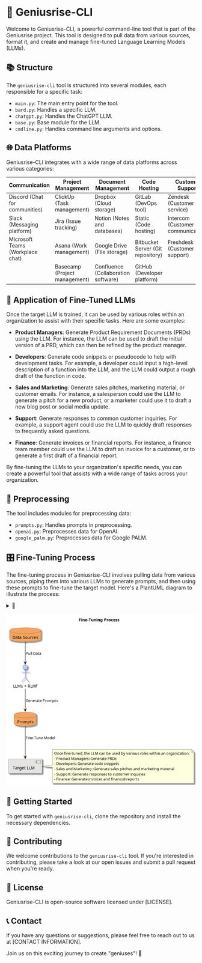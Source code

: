 # 🧠 Geniusrise-CLI

Welcome to Geniusrise-CLI, a powerful command-line tool that is part of the
Geniusrise project. This tool is designed to pull data from various sources,
format it, and create and manage fine-tuned Language Learning Models (LLMs).

## 📚 Structure

The `geniusrise-cli` tool is structured into several modules, each responsible
for a specific task:

- `main.py`: The main entry point for the tool.
- `bard.py`: Handles a specific LLM.
- `chatgpt.py`: Handles the ChatGPT LLM.
- `base.py`: Base module for the LLM.
- `cmdline.py`: Handles command line arguments and options.

## 🌐 Data Platforms

Geniusrise-CLI integrates with a wide range of data platforms across various
categories:

| Communication                    | Project Management            | Document Management                 | Code Hosting                      | Customer Support                  | CRM                                |
| -------------------------------- | ----------------------------- | ----------------------------------- | --------------------------------- | --------------------------------- | ---------------------------------- |
| Discord (Chat for communities)   | ClickUp (Task management)     | Dropbox (Cloud storage)             | GitLab (DevOps tool)              | Zendesk (Customer service)        | Zoho (Online office suite)         |
| Slack (Messaging platform)       | Jira (Issue tracking)         | Notion (Notes and databases)        | Static (Code hosting)             | Intercom (Customer communication) | HubSpot (Marketing and sales)      |
| Microsoft Teams (Workplace chat) | Asana (Work management)       | Google Drive (File storage)         | Bitbucket Server (Git repository) | Freshdesk (Customer support)      | Salesforce (Customer relationship) |
|                                  | Basecamp (Project management) | Confluence (Collaboration software) | GitHub (Developer platform)       |                                   |                                    |

## 🎯 Application of Fine-Tuned LLMs

Once the target LLM is trained, it can be used by various roles within an
organization to assist with their specific tasks. Here are some examples:

- **Product Managers**: Generate Product Requirement Documents (PRDs) using the
  LLM. For instance, the LLM can be used to draft the initial version of a PRD,
  which can then be refined by the product manager.

- **Developers**: Generate code snippets or pseudocode to help with development
  tasks. For example, a developer could input a high-level description of a
  function into the LLM, and the LLM could output a rough draft of the function
  in code.

- **Sales and Marketing**: Generate sales pitches, marketing material, or
  customer emails. For instance, a salesperson could use the LLM to generate a
  pitch for a new product, or a marketer could use it to draft a new blog post
  or social media update.

- **Support**: Generate responses to common customer inquiries. For example, a
  support agent could use the LLM to quickly draft responses to frequently asked
  questions.

- **Finance**: Generate invoices or financial reports. For instance, a finance
  team member could use the LLM to draft an invoice for a customer, or to
  generate a first draft of a financial report.

By fine-tuning the LLMs to your organization's specific needs, you can create a
powerful tool that assists with a wide range of tasks across your organization.

## 🔄 Preprocessing

The tool includes modules for preprocessing data:

- `prompts.py`: Handles prompts in preprocessing.
- `openai.py`: Preprocesses data for OpenAI.
- `google_palm.py`: Preprocesses data for Google PALM.

## 🎛️ Fine-Tuning Process

The fine-tuning process in Geniusrise-CLI involves pulling data from various
sources, piping them into various LLMs to generate prompts, and then using these
prompts to fine-tune the target model. Here's a PlantUML diagram to illustrate
the process:

<details>
  <summary>🔽</summary>

```plantuml
@startuml
skinparam monochrome false
skinparam shadowing true
skinparam componentStyle uml2
skinparam component {
  BackgroundColor #E5E4E2
  BorderColor #333333
}
skinparam database {
  BackgroundColor #F4A460
  BorderColor #8B4513./assets/fine-tuning.png
}
skinparam arrow {
  Color #000000
}

title Fine-Tuning Process

database "Data Sources" as DS
actor "LLMs + RLHF" as LLM
database "Prompts" as P
component "Target LLM" as TM

DS --> LLM : Pull Data
LLM --> P : Generate Prompts
P --> TM : Fine-Tune Model
note right of TM
  Once fine-tuned, the LLM can be used by various roles within an organization:
  - Product Managers: Generate PRDs
  - Developers: Generate code snippets
  - Sales and Marketing: Generate sales pitches and marketing material
  - Support: Generate responses to customer inquiries
  - Finance: Generate invoices and financial reports
end note

@enduml

```

</details>

![ft](./assets/fine-tuning.png)

## 🚀 Getting Started

To get started with `geniusrise-cli`, clone the repository and install the
necessary dependencies.

## 🤝 Contributing

We welcome contributions to the `geniusrise-cli` tool. If you're interested in
contributing, please take a look at our open issues and submit a pull request
when you're ready.

## 📜 License

Geniusrise-CLI is open-source software licensed under [LICENSE].

## 📞 Contact

If you have any questions or suggestions, please feel free to reach out to us at
[CONTACT INFORMATION].

Join us on this exciting journey to create "geniuses"! 🎉
